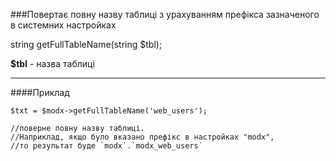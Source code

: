 ###Повертає повну назву таблиці з урахуванням префікса зазначеного в системних настройках

string getFullTableName(string $tbl);

**$tbl** - назва таблиці

***

####Приклад

	$txt = $modx->getFullTableName('web_users');
	
	//поверне повну назву таблиці. 
	//Наприклад, якщо було вказано префікс в настройках "modx", 
	//то результат буде `modx`.`modx_web_users`
